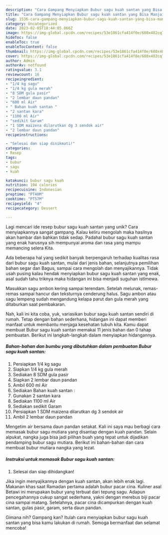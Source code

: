 ```yaml
---
description: "Cara Gampang Menyiapkan Bubur sagu kuah santan yang Bisa Manjain Lidah"
title: "Cara Gampang Menyiapkan Bubur sagu kuah santan yang Bisa Manjain Lidah"
slug: 1536-cara-gampang-menyiapkan-bubur-sagu-kuah-santan-yang-bisa-manjain-lidah
category: Uncategorized
date: 2023-02-05T18:44:05.066Z
image: https://img-global.cpcdn.com/recipes/53e1861cfa414f0e/680x482cq70/bubur-sagu-kuah-santan-foto-resep-utama.jpg
hideToc: false
enableToc: true
enableTocContent: false
thumbnail: https://img-global.cpcdn.com/recipes/53e1861cfa414f0e/680x482cq70/bubur-sagu-kuah-santan-foto-resep-utama.jpg
cover: https://img-global.cpcdn.com/recipes/53e1861cfa414f0e/680x482cq70/bubur-sagu-kuah-santan-foto-resep-utama.jpg
author: Admin
authorAv: notfound
ratingvalue: 3.1
reviewcount: 16
recipeingredient:
- "1/4 kg sagu"
- "1/4 kg gula merah"
- "8 SDM gula pasir"
- "2 lembar daun pandan"
- "600 ml Air"
- " Bahan kuah santan "
- "2 santan kara"
- "1100 ml Air"
- "sedikit Garam"
- "1 SDM maizena dilarutkan dg 3 sendok air"
- "2 lembar daun pandan"
recipeinstructions:

- "Selesai dan siap dinikmati!"
categories:
- Resep
tags:
- bubur
- sagu
- kuah

katakunci: bubur sagu kuah 
nutrition: 194 calories
recipecuisine: Indonesian
preptime: "PT40M"
cooktime: "PT57M"
recipeyield: "4"
recipecategory: Dessert

---
```





Lagi mencari ide resep bubur sagu kuah santan yang unik? Cara menyiapkannya sangat gampang. Kalau keliru mengolah maka hasilnya akan hambar dan bahkan tidak sedap. Padahal bubur sagu kuah santan yang enak harusnya sih mempunyai aroma dan rasa yang mampu memancing selera Kita.





Ada beberapa hal yang sedikit banyak berpengaruh terhadap kualitas rasa dari bubur sagu kuah santan, mulai dari jenis bahan, selanjutnya pemilihan bahan segar dan Bagus, sampai cara mengolah dan menyajikannya. Tidak usah pusing kalau hendak menyiapkan bubur sagu kuah santan yang enak,      asal sudah tahu triknya maka hidangan ini bisa menjadi suguhan istimewa.














Masukkan sagu ambon kering sampai terendam. Setelah melunak, remas-remas sampai hancur dan teksturnya cenderung halus. Sagu ambon atau sagu lempeng sudah mengandung kelapa parut dan gula merah yang ditaburkan saat pembakaran.






Nah, kali ini kita coba, yuk, variasikan bubur sagu kuah santan sendiri di rumah. Tetap dengan bahan sederhana, hidangan ini dapat memberi manfaat untuk membantu menjaga kesehatan tubuh kita. Kamu dapat membuat Bubur sagu kuah santan memakai 11 jenis bahan dan 0 tahap pembuatan. Berikut ini langkah-langkah dalam menyiapkan hidangannya.

<!--inarticleads1-->

##### Bahan-bahan dan bumbu yang dibutuhkan dalam pembuatan Bubur sagu kuah santan:

1. Persiapkan 1/4 kg sagu
1. Siapkan 1/4 kg gula merah
1. Sediakan 8 SDM gula pasir
1. Siapkan 2 lembar daun pandan
1. Ambil 600 ml Air
1. Sediakan  Bahan kuah santan :
1. Gunakan 2 santan kara
1. Sediakan 1100 ml Air
1. Sediakan sedikit Garam
1. Persiapkan 1 SDM maizena dilarutkan dg 3 sendok air
1. Ambil 2 lembar daun pandan


Mengetim air bersama daun pandan setakat. Kali ini saya mau berbagi cara memasak bubur sagu mutiara yang disantap dengan kuah pandan. Selain alpukat, nangka juga bisa jadi pilihan buah yang tepat untuk dijadikan pendamping bubur sagu mutiara. Berikut ini bahan-bahan dan cara membuat bubur mutiara nangka yang lezat. 

<!--inarticleads2-->

##### Instruksi untuk memasak Bubur sagu kuah santan:


1. Selesai dan siap dihidangkan!

Jika ingin menyajikannya dengan kuah santan, akan lebih enak lagi. Makanan khas saat Ramadan pertama adalah bubur pacar cina. Kuliner asal Betawi ini merupakan bubur yang terbuat dari tepung sagu. Adapun pencegahannya cukup sangat sederhana, yakni dengan merebus biji pacar cina sampai matang. Setelahnya, pacar cina dicampurkan dengan kuah santan, gulas pasir, garam, serta daun pandan. 

Gimana nih? Gampang kan? Itulah cara menyiapkan bubur sagu kuah santan yang bisa kamu lakukan di rumah. Semoga bermanfaat dan selamat mencoba!

